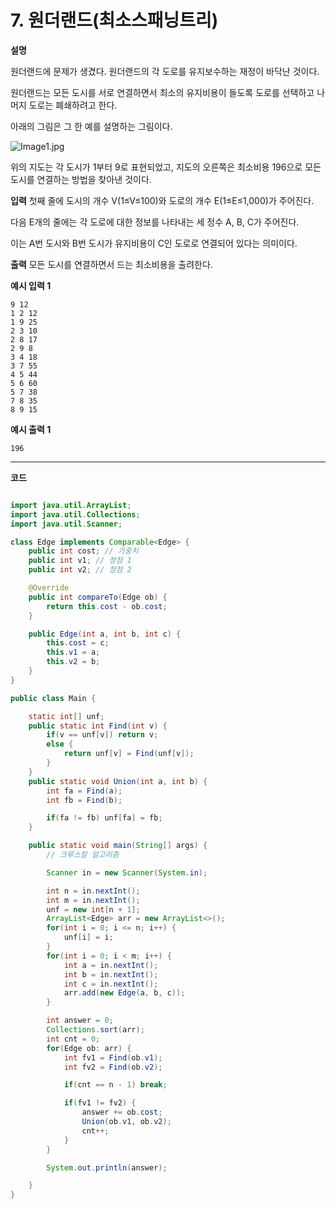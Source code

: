 # 7. 원더랜드(최소스패닝트리)

**설명**

원더랜드에 문제가 생겼다. 원더랜드의 각 도로를 유지보수하는 재정이 바닥난 것이다.

원더랜드는 모든 도시를 서로 연결하면서 최소의 유지비용이 들도록 도로를 선택하고 나머지 도로는 폐쇄하려고 한다.

아래의 그림은 그 한 예를 설명하는 그림이다.

![Image1.jpg](https://cote.inflearn.com/public/upload/7d06ee1336.jpg)

위의 지도는 각 도시가 1부터 9로 표현되었고, 지도의 오른쪽은 최소비용 196으로 모든 도시를 연결하는 방법을 찾아낸 것이다.

**입력**
첫째 줄에 도시의 개수 V(1≤V≤100)와 도로의 개수 E(1≤E≤1,000)가 주어진다.

다음 E개의 줄에는 각 도로에 대한 정보를 나타내는 세 정수 A, B, C가 주어진다.

이는 A번 도시와 B번 도시가 유지비용이 C인 도로로 연결되어 있다는 의미이다.

**출력**
모든 도시를 연결하면서 드는 최소비용을 출려한다.

**예시 입력 1**

```
9 12
1 2 12
1 9 25
2 3 10
2 8 17
2 9 8
3 4 18
3 7 55
4 5 44
5 6 60
5 7 38
7 8 35
8 9 15
```

**예시 출력 1**

```
196
```

---

**코드**

```java

import java.util.ArrayList;
import java.util.Collections;
import java.util.Scanner;

class Edge implements Comparable<Edge> {
    public int cost; // 가중치
    public int v1; // 정점 1
    public int v2; // 정점 2

    @Override
    public int compareTo(Edge ob) {
        return this.cost - ob.cost;
    }

    public Edge(int a, int b, int c) {
        this.cost = c;
        this.v1 = a;
        this.v2 = b;
    }
}

public class Main {

    static int[] unf;
    public static int Find(int v) {
        if(v == unf[v]) return v;
        else {
            return unf[v] = Find(unf[v]);
        }
    }
    public static void Union(int a, int b) {
        int fa = Find(a);
        int fb = Find(b);

        if(fa != fb) unf[fa] = fb;
    }

    public static void main(String[] args) {
        // 크루스칼 알고리즘

        Scanner in = new Scanner(System.in);

        int n = in.nextInt();
        int m = in.nextInt();
        unf = new int[n + 1];
        ArrayList<Edge> arr = new ArrayList<>();
        for(int i = 0; i <= n; i++) {
            unf[i] = i;
        }
        for(int i = 0; i < m; i++) {
            int a = in.nextInt();
            int b = in.nextInt();
            int c = in.nextInt();
            arr.add(new Edge(a, b, c));
        }

        int answer = 0;
        Collections.sort(arr);
        int cnt = 0;
        for(Edge ob: arr) {
            int fv1 = Find(ob.v1);
            int fv2 = Find(ob.v2);

            if(cnt == n - 1) break;

            if(fv1 != fv2) {
                answer += ob.cost;
                Union(ob.v1, ob.v2);
                cnt++;
            }
        }

        System.out.println(answer);

    }
}
```
